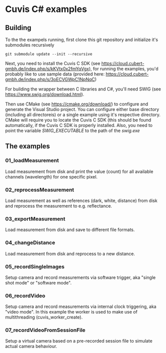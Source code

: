 # Cuvis C# examples

## Building
To the the exampels running, first clone this git repository and initialize it's submodules recursively

```
git submodule update --init --recursive
```

Next, you need to install the Cuvis C SDK (see https://cloud.cubert-gmbh.de/index.php/s/kKVtx0x2fmYqVgx), for running the examples, you'd probably like to use sample data (provided here: https://cloud.cubert-gmbh.de/index.php/s/3oECVGWpC1NpNqC)

For building the wrapper between C libraries and C#, you'll need SWIG (see https://www.swig.org/download.html).

Then use CMake (see https://cmake.org/download/) to configure and generate the Visual Studio project. You can configure either base directory (including all directoreis) or a single example using it's respective directory.
CMake will require you to locate the Cuvis C SDK (this should be found automatically, if the Cuvis C SDK is properly installed. Also, you need to point the variable *SWIG_EXECUTABLE* to the path of the *swig.exe*

## The examples

### 01_loadMeasurement
Load measurement from disk and print the value (count) for all available channels (wavelength) for one specific pixel.

### 02_reprocessMeasurement
Load measurement as well as references (dark, white, distance) from disk and reprocess the measurement to e.g. reflectance.

### 03_exportMeasurement
Load measurement from disk and save to different file formats.

### 04_changeDistance
Load measurement from disk and reprocess to a new distance.

### 05_recordSingleImages
Setup camera and record measurements via software trigger, aka "single shot mode" or "software mode".

### 06_recordVideo
Setup camera and record measurements via internal clock triggering, aka "video mode". In this example the worker is used to make use of multithreading (cuvis_worker_create).

### 07_recordVideoFromSessionFile
Setup a virtual camera based on a pre-recorded session file to simulate actual camera behaviour.